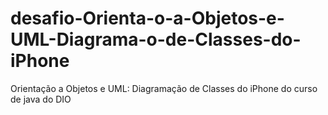 # desafio-Orienta-o-a-Objetos-e-UML-Diagrama-o-de-Classes-do-iPhone
Orientação a Objetos e UML: Diagramação de Classes do iPhone do curso de java do DIO
